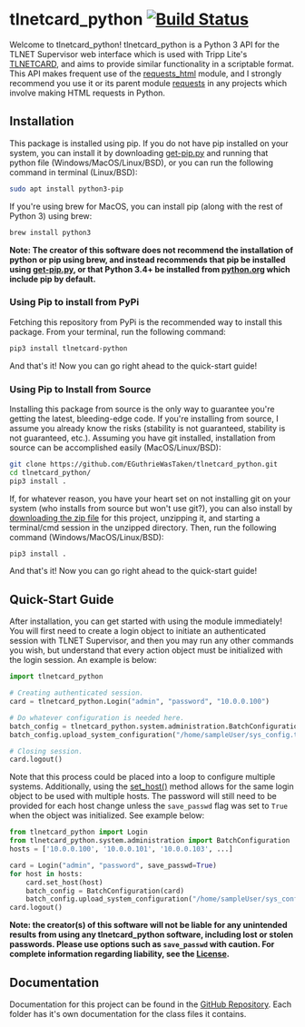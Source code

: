 # tlnetcard_python [![Build Status](https://travis-ci.com/EGuthrieWasTaken/tlnetcard_python.svg?token=LUrGqUz1JQxq9JLRjGmk&branch=master)](https://travis-ci.com/EGuthrieWasTaken/tlnetcard_python)

Welcome to tlnetcard_python! tlnetcard_python is a Python 3 API for the TLNET Supervisor web interface which is used with Tripp Lite's [TLNETCARD](https://www.tripplite.com/support/TLNETCARD), and aims to provide similar functionality in a scriptable format.  
This API makes frequent use of the [requests_html](https://requests-html.kennethreitz.org/) module, and I strongly recommend you use it or its parent module [requests](https://requests.readthedocs.io/en/master/) in any projects which involve making HTML requests in Python.

## Installation

This package is installed using pip. If you do not have pip installed on your system, you can install it by downloading [get-pip.py](https://bootstrap.pypa.io/get-pip.py) and running that python file (Windows/MacOS/Linux/BSD), or you can run the following command in terminal (Linux/BSD):

```bash
sudo apt install python3-pip
```

If you're using brew for MacOS, you can install pip (along with the rest of Python 3) using brew:

```bash
brew install python3
```

**Note: The creator of this software does not recommend the installation of python or pip using brew, and instead recommends that pip be installed using [get-pip.py](https://bootstrap.pypa.io/get-pip.py), or that Python 3.4+ be installed from [python.org](https://www.python.org/downloads/) which include pip by default.**

### Using Pip to install from PyPi

Fetching this repository from PyPi is the recommended way to install this package. From your terminal, run the following command:

```bash
pip3 install tlnetcard-python
```

And that's it! Now you can go right ahead to the quick-start guide!

### Using Pip to Install from Source

Installing this package from source is the only way to guarantee you're getting the latest, bleeding-edge code. If you're installing from source, I assume you already know the risks (stability is not guaranteed, stability is not guaranteed, etc.). Assuming you have git installed, installation from source can be accomplished easily (MacOS/Linux/BSD):

```bash
git clone https://github.com/EGuthrieWasTaken/tlnetcard_python.git
cd tlnetcard_python/
pip3 install .
```

If, for whatever reason, you have your heart set on not installing git on your system (who installs from source but won't use git?), you can also install by [downloading the zip file](https://github.com/EGuthrieWasTaken/tlnetcard_python/archive/master.zip) for this project, unzipping it, and starting a terminal/cmd session in the unzipped directory. Then, run the following command (Windows/MacOS/Linux/BSD):

```bash
pip3 install .
```

And that's it! Now you can go right ahead to the quick-start guide!

## Quick-Start Guide

After installation, you can get started with using the module immediately! You will first need to create a login object to initiate an authenticated session with TLNET Supervisor, and then you may run any other commands you wish, but understand that every action object must be initialized with the login session. An example is below:

```python
import tlnetcard_python

# Creating authenticated session.
card = tlnetcard_python.Login("admin", "password", "10.0.0.100")

# Do whatever configuration is needed here.
batch_config = tlnetcard_python.system.administration.BatchConfiguration(card)
batch_config.upload_system_configuration("/home/sampleUser/sys_config.txt")

# Closing session.
card.logout()
```

Note that this process could be placed into a loop to configure multiple systems. Additionally, using the [set_host()](https://github.com/EGuthrieWasTaken/tlnetcard_python/tree/master/tlnetcard_python#sethosthost-passwd) method allows for the same login object to be used with multiple hosts. The password will still need to be provided for each host change unless the ```save_passwd``` flag was set to ```True``` when the object was initialized. See example below:

```python
from tlnetcard_python import Login
from tlnetcard_python.system.administration import BatchConfiguration
hosts = ['10.0.0.100', '10.0.0.101', '10.0.0.103', ...]

card = Login("admin", "password", save_passwd=True)
for host in hosts:
    card.set_host(host)
    batch_config = BatchConfiguration(card)
    batch_config.upload_system_configuration("/home/sampleUser/sys_config.txt")
card.logout()
```

**Note: the creator(s) of this software will not be liable for any unintended results from using any tlnetcard_python software, including lost or stolen passwords. Please use options such as ```save_passwd``` with caution. For complete information regarding liability, see the [License](https://github.com/EGuthrieWasTaken/tlnetcard_python/blob/master/LICENSE).**  

## Documentation

Documentation for this project can be found in the [GitHub Repository](https://github.com/EGuthrieWasTaken/tlnetcard_python). Each folder has it's own documentation for the class files it contains.
